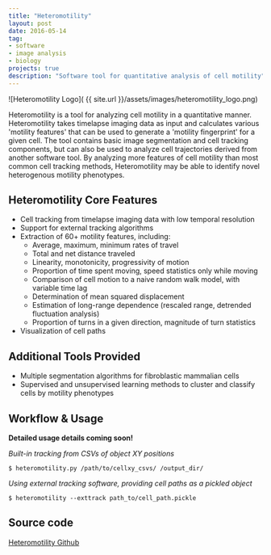 ```yaml
---
title: "Heteromotility"
layout: post
date: 2016-05-14
tag:
- software
- image analysis
- biology
projects: true
description: "Software tool for quantitative analysis of cell motility"
---
```


![Heteromotility Logo]( {{ site.url }}/assets/images/heteromotility_logo.png)

Heteromotility is a tool for analyzing cell motility in a quantitative manner. Heteromotility takes timelapse imaging data as input and calculates various 'motility features' that can be used to generate a 'motility fingerprint' for a given cell. The tool contains basic image segmentation and cell tracking components, but can also be used to analyze cell trajectories derived from another software tool. By analyzing more features of cell motility than most common cell tracking methods, Heteromotility may be able to identify novel heterogenous motility phenotypes.

## Heteromotility Core Features

* Cell tracking from timelapse imaging data with low temporal resolution
* Support for external tracking algorithms
* Extraction of 60+ motility features, including:
  + Average, maximum, minimum rates of travel
  + Total and net distance traveled
  + Linearity, monotonicity, progressivity of motion
  + Proportion of time spent moving, speed statistics only while moving
  + Comparison of cell motion to a naive random walk model, with variable time lag
  + Determination of mean squared displacement
  + Estimation of long-range dependence (rescaled range, detrended fluctuation analysis)
  + Proportion of turns in a given direction, magnitude of turn statistics
* Visualization of cell paths

## Additional Tools Provided

* Multiple segmentation algorithms for fibroblastic mammalian cells
* Supervised and unsupervised learning methods to cluster and classify cells by motility phenotypes

## Workflow & Usage

**Detailed usage details coming soon!**

*Built-in tracking from CSVs of object XY positions*

    $ heteromotility.py /path/to/cellxy_csvs/ /output_dir/

*Using external tracking software, providing cell paths as a pickled object*

    $ heteromotility --exttrack path_to/cell_path.pickle

## Source code

[Heteromotility Github](https://github.com/jacobkimmel/heteromotility)
